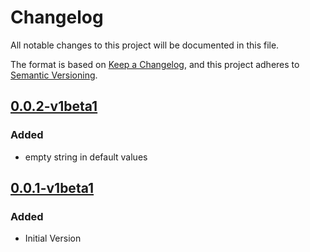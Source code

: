 # Changelog

All notable changes to this project will be documented in this file.

The format is based on [Keep a Changelog](https://keepachangelog.com/en/1.0.0/),
and this project adheres to [Semantic Versioning](https://semver.org/spec/v2.0.0.html).

## [0.0.2-v1beta1]

### Added

* empty string in default values

## [0.0.1-v1beta1]

### Added

* Initial Version

[0.0.1-v1beta1]: https://github.com/DVPE-cloud/wadtfy-custom-components/tree/tenantfilesystem-abstraction-0.0.1-v1beta1/charts/v1beta1/tenantfilesystem-abstraction
[0.0.2-v1beta1]: https://github.com/DVPE-cloud/wadtfy-custom-components/tree/tenantfilesystem-abstraction-0.0.2-v1beta1/charts/v1beta1/tenantfilesystem-abstraction

